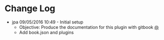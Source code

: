 # Change Log

* jpa 09/05/2016 10:49 - Initial setup
    * Objective: Produce the documentation for this plugin with gitbook [@](docs/Gitbook_for_documentation.md)
    * Add book.json and plugins    